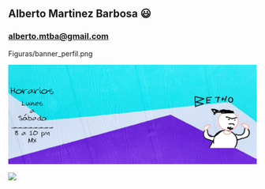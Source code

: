## Alberto Martinez Barbosa :smiley:
### alberto.mtba@gmail.com

Figuras/banner_perfil.png

![](https://github.com/albertoMTBA/albertoMTBA/blob/1088c815677bf5a455c1eb830d9ed910ca9e39e2/Figuras/banner_perfil.png)

![](/assets/images/banner_perfil.png)
<!--
**albertoMTBA/albertoMTBA** is a ✨ _special_ ✨ repository because its `README.md` (this file) appears on your GitHub profile.

Here are some ideas to get you started:

- 🔭 I’m currently working on ...
- 🌱 I’m currently learning ...
- 👯 I’m looking to collaborate on ...
- 🤔 I’m looking for help with ...
- 💬 Ask me about ...
- 📫 How to reach me: ...
- 😄 Pronouns: ...
- ⚡ Fun fact: ...
-->
